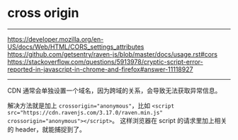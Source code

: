 # cross origin

---

https://developer.mozilla.org/en-US/docs/Web/HTML/CORS_settings_attributes
https://github.com/getsentry/raven-js/blob/master/docs/usage.rst#cors
https://stackoverflow.com/questions/5913978/cryptic-script-error-reported-in-javascript-in-chrome-and-firefox#answer-11118927

---

CDN 通常会单独设置一个域名，因为跨域的关系，会导致无法获取异常信息。

解决方法就是加上 `crossorigin="anonymous"`，比如 `<script src="https://cdn.ravenjs.com/3.17.0/raven.min.js" crossorigin="anonymous"></script>`。
这样浏览器在 script 的请求里加上相关的 header，就能捕捉到了。
